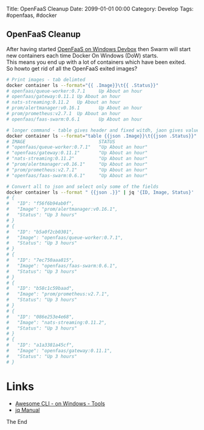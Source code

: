 Title:  OpenFaaS Cleanup
Date: 2099-01-01 00:00
Category: Develop
Tags: #openfaas, #docker

## OpenFaaS Cleanup

After having started [OpenFaaS on Windows Devbox](https://rasor.github.io/openfaas-on-windows-devbox.html) then Swarm will start new containers each time Docker On Windows (DoW) starts.  
This means you end up with a lot of containers which have been exited.  
So howto get rid of all the OpenFaaS exited images?

```bash
# Print images - tab delimted
docker container ls --format="{{ .Image}}\t{{ .Status}}"
# openfaas/queue-worker:0.7.1     Up About an hour
# openfaas/gateway:0.11.1 Up About an hour
# nats-streaming:0.11.2   Up About an hour
# prom/alertmanager:v0.16.1       Up About an hour
# prom/prometheus:v2.7.1  Up About an hour
# openfaas/faas-swarm:0.6.1       Up About an hour

# longer command - table gives header and fixed witdh, jaon gives values in quotes
docker container ls --format="table {{json .Image}}\t{{json .Status}}"
# IMAGE                           STATUS
# "openfaas/queue-worker:0.7.1"   "Up About an hour"
# "openfaas/gateway:0.11.1"       "Up About an hour"
# "nats-streaming:0.11.2"         "Up About an hour"
# "prom/alertmanager:v0.16.1"     "Up About an hour"
# "prom/prometheus:v2.7.1"        "Up About an hour"
# "openfaas/faas-swarm:0.6.1"     "Up About an hour"

# Convert all to json and select only some of the fields
docker container ls --format " {{json .}}" | jq '{ID, Image, Status}'
# {
#   "ID": "f56f6b94ab0f",
#   "Image": "prom/alertmanager:v0.16.1",
#   "Status": "Up 3 hours"
# }
# {
#   "ID": "b5a0f2cb0301",
#   "Image": "openfaas/queue-worker:0.7.1",
#   "Status": "Up 3 hours"
# }
# {
#   "ID": "7ec750aaa815",
#   "Image": "openfaas/faas-swarm:0.6.1",
#   "Status": "Up 3 hours"
# }
# {
#   "ID": "b58c1c59baad",
#   "Image": "prom/prometheus:v2.7.1",
#   "Status": "Up 3 hours"
# }
# {
#   "ID": "086e253e4e68",
#   "Image": "nats-streaming:0.11.2",
#   "Status": "Up 3 hours"
# }
# {
#   "ID": "a1a3381a45cf",
#   "Image": "openfaas/gateway:0.11.1",
#   "Status": "Up 3 hours"
# }
```

# Links

* [Awesome CLI - on Windows - Tools](https://github.com/rasor/awesome-tables/blob/master/awesome-cli-on-windows.md#tools)
* [jq Manual](https://stedolan.github.io/jq/manual/#TypesandValues)

The End